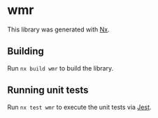 # wmr

This library was generated with [Nx](https://nx.dev).

## Building

Run `nx build wmr` to build the library.

## Running unit tests

Run `nx test wmr` to execute the unit tests via [Jest](https://jestjs.io).
